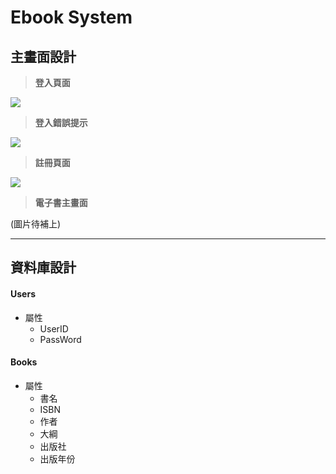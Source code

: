 # Ebook System 


## 主畫面設計

>**登入頁面**
>
![](https://i.imgur.com/hzX71WK.png)

>**登入錯誤提示**
>
![](https://i.imgur.com/sFJOyax.png)



>**註冊頁面**
>
![](https://i.imgur.com/O8HhGtf.png)

>**電子書主畫面**
>
(圖片待補上)



---

## 資料庫設計


#### Users
- 屬性
  - UserID
  - PassWord 



#### Books
- 屬性
  - 書名
  - ISBN
  - 作者
  - 大綱
  - 出版社
  - 出版年份


